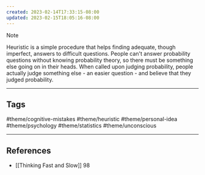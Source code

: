```yaml
---
created: 2023-02-14T17:33:15-08:00
updated: 2023-02-15T18:05:16-08:00
---
```



> [!NOTE]
> Heuristic is a simple procedure that helps finding adequate, though imperfect, answers to difficult questions.
People can't answer probability questions without knowing probability theory, so there must be something else going on in their heads. When called upon judging probability, people actually judge something else - an easier question - and believe that they judged probability.

---
## Tags
#theme/cognitive-mistakes #theme/heuristic #theme/personal-idea #theme/psychology #theme/statistics #theme/unconscious 

---
## References
- [[Thinking Fast and Slow]] 98